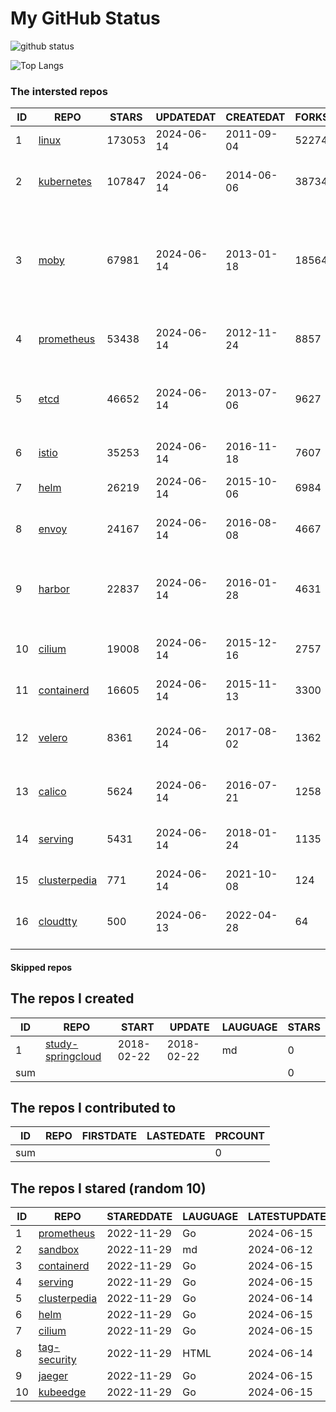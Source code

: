 # My GitHub Status

<img src="https://github-readme-stats-1.yihong0618.vercel.app/api?username=daoqingniu&show_icons=true&&&hide_title=true&count_private=true" alt="github status" />

![Top Langs](https://github-readme-stats-1.yihong0618.vercel.app/api/top-langs/?username=daoqingniu&layout=compact)

<!--START_SECTION:github_repos-->
### The intersted repos
| ID |                              REPO                               | STARS  | UPDATEDAT  | CREATEDAT  | FORKSCOUNT |                                                DESCRIPTIONS                                                |
|----|-----------------------------------------------------------------|--------|------------|------------|------------|------------------------------------------------------------------------------------------------------------|
|  1 | [linux](https://github.com/torvalds/linux)                      | 173053 | 2024-06-14 | 2011-09-04 |      52274 | Linux kernel source tree                                                                                   |
|  2 | [kubernetes](https://github.com/kubernetes/kubernetes)          | 107847 | 2024-06-14 | 2014-06-06 |      38734 | Production-Grade Container Scheduling and Management                                                       |
|  3 | [moby](https://github.com/moby/moby)                            |  67981 | 2024-06-14 | 2013-01-18 |      18564 | The Moby Project - a collaborative project for the container ecosystem to assemble container-based systems |
|  4 | [prometheus](https://github.com/prometheus/prometheus)          |  53438 | 2024-06-14 | 2012-11-24 |       8857 | The Prometheus monitoring system and time series database.                                                 |
|  5 | [etcd](https://github.com/etcd-io/etcd)                         |  46652 | 2024-06-14 | 2013-07-06 |       9627 | Distributed reliable key-value store for the most critical data of a distributed system                    |
|  6 | [istio](https://github.com/istio/istio)                         |  35253 | 2024-06-14 | 2016-11-18 |       7607 | Connect, secure, control, and observe services.                                                            |
|  7 | [helm](https://github.com/helm/helm)                            |  26219 | 2024-06-14 | 2015-10-06 |       6984 | The Kubernetes Package Manager                                                                             |
|  8 | [envoy](https://github.com/envoyproxy/envoy)                    |  24167 | 2024-06-14 | 2016-08-08 |       4667 | Cloud-native high-performance edge/middle/service proxy                                                    |
|  9 | [harbor](https://github.com/goharbor/harbor)                    |  22837 | 2024-06-14 | 2016-01-28 |       4631 | An open source trusted cloud native registry project that stores, signs, and scans content.                |
| 10 | [cilium](https://github.com/cilium/cilium)                      |  19008 | 2024-06-14 | 2015-12-16 |       2757 | eBPF-based Networking, Security, and Observability                                                         |
| 11 | [containerd](https://github.com/containerd/containerd)          |  16605 | 2024-06-14 | 2015-11-13 |       3300 | An open and reliable container runtime                                                                     |
| 12 | [velero](https://github.com/vmware-tanzu/velero)                |   8361 | 2024-06-14 | 2017-08-02 |       1362 | Backup and migrate Kubernetes applications and their persistent volumes                                    |
| 13 | [calico](https://github.com/projectcalico/calico)               |   5624 | 2024-06-14 | 2016-07-21 |       1258 | Cloud native networking and network security                                                               |
| 14 | [serving](https://github.com/knative/serving)                   |   5431 | 2024-06-14 | 2018-01-24 |       1135 | Kubernetes-based, scale-to-zero, request-driven compute                                                    |
| 15 | [clusterpedia](https://github.com/clusterpedia-io/clusterpedia) |    771 | 2024-06-14 | 2021-10-08 |        124 | The Encyclopedia of Kubernetes clusters                                                                    |
| 16 | [cloudtty](https://github.com/cloudtty/cloudtty)                |    500 | 2024-06-13 | 2022-04-28 |         64 | A Friendly Kubernetes CloudShell (Web Terminal) !                                                          |



#### Skipped repos
<!--END_SECTION:github_repos-->

<!--START_SECTION:my_github-->
## The repos I created
| ID  |                                 REPO                                 |   START    |   UPDATE   | LAUGUAGE | STARS |
|-----|----------------------------------------------------------------------|------------|------------|----------|-------|
|   1 | [study-springcloud](https://github.com/daoqingniu/study-springcloud) | 2018-02-22 | 2018-02-22 | md       |     0 |
| sum |                                                                      |            |            |          |     0 |

## The repos I contributed to
| ID  | REPO | FIRSTDATE | LASTEDATE | PRCOUNT |
|-----|------|-----------|-----------|---------|
| sum |      |           |           |       0 |

## The repos I stared (random 10)
| ID |                              REPO                               | STAREDDATE | LAUGUAGE | LATESTUPDATE |
|----|-----------------------------------------------------------------|------------|----------|--------------|
|  1 | [prometheus](https://github.com/prometheus/prometheus)          | 2022-11-29 | Go       | 2024-06-15   |
|  2 | [sandbox](https://github.com/cncf/sandbox)                      | 2022-11-29 | md       | 2024-06-12   |
|  3 | [containerd](https://github.com/containerd/containerd)          | 2022-11-29 | Go       | 2024-06-15   |
|  4 | [serving](https://github.com/knative/serving)                   | 2022-11-29 | Go       | 2024-06-15   |
|  5 | [clusterpedia](https://github.com/clusterpedia-io/clusterpedia) | 2022-11-29 | Go       | 2024-06-14   |
|  6 | [helm](https://github.com/helm/helm)                            | 2022-11-29 | Go       | 2024-06-15   |
|  7 | [cilium](https://github.com/cilium/cilium)                      | 2022-11-29 | Go       | 2024-06-15   |
|  8 | [tag-security](https://github.com/cncf/tag-security)            | 2022-11-29 | HTML     | 2024-06-14   |
|  9 | [jaeger](https://github.com/jaegertracing/jaeger)               | 2022-11-29 | Go       | 2024-06-15   |
| 10 | [kubeedge](https://github.com/kubeedge/kubeedge)                | 2022-11-29 | Go       | 2024-06-15   |

<!--END_SECTION:my_github-->
